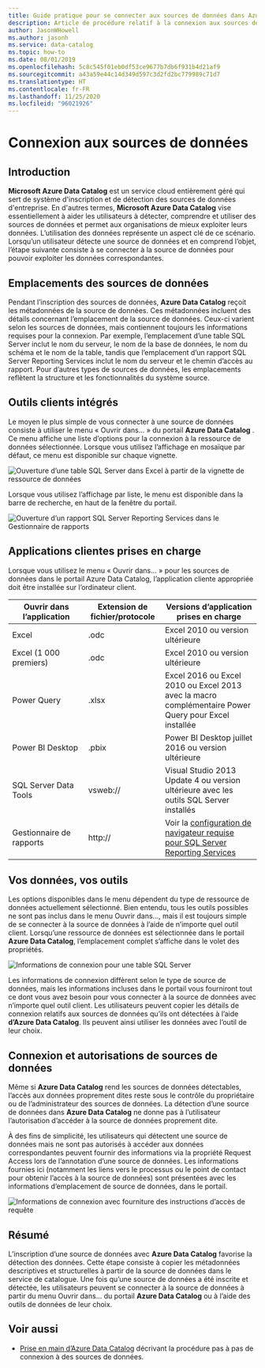 ```yaml
---
title: Guide pratique pour se connecter aux sources de données dans Azure Data Catalog
description: Article de procédure relatif à la connexion aux sources de données détectées avec Azure Data Catalog.
author: JasonWHowell
ms.author: jasonh
ms.service: data-catalog
ms.topic: how-to
ms.date: 08/01/2019
ms.openlocfilehash: 5c8c545f01eb0df53ce9677b7db6f931b4d21af9
ms.sourcegitcommit: a43a59e44c14d349d597c3d2fd2bc779989c71d7
ms.translationtype: HT
ms.contentlocale: fr-FR
ms.lasthandoff: 11/25/2020
ms.locfileid: "96021926"
---
```

# <a name="how-to-connect-to-data-sources"></a>Connexion aux sources de données
## <a name="introduction"></a>Introduction
**Microsoft Azure Data Catalog** est un service cloud entièrement géré qui sert de système d'inscription et de détection des sources de données d'entreprise. En d'autres termes, **Microsoft Azure Data Catalog** vise essentiellement à aider les utilisateurs à détecter, comprendre et utiliser des sources de données et permet aux organisations de mieux exploiter leurs données. L’utilisation des données représente un aspect clé de ce scénario. Lorsqu’un utilisateur détecte une source de données et en comprend l’objet, l’étape suivante consiste à se connecter à la source de données pour pouvoir exploiter les données correspondantes.

## <a name="data-source-locations"></a>Emplacements des sources de données
Pendant l’inscription des sources de données, **Azure Data Catalog** reçoit les métadonnées de la source de données. Ces métadonnées incluent des détails concernant l’emplacement de la source de données. Ceux-ci varient selon les sources de données, mais contiennent toujours les informations requises pour la connexion. Par exemple, l’emplacement d’une table SQL Server inclut le nom du serveur, le nom de la base de données, le nom du schéma et le nom de la table, tandis que l’emplacement d’un rapport SQL Server Reporting Services inclut le nom du serveur et le chemin d’accès au rapport. Pour d’autres types de sources de données, les emplacements reflètent la structure et les fonctionnalités du système source.

## <a name="integrated-client-tools"></a>Outils clients intégrés
Le moyen le plus simple de vous connecter à une source de données consiste à utiliser le menu « Ouvrir dans... » du portail **Azure Data Catalog** . Ce menu affiche une liste d’options pour la connexion à la ressource de données sélectionnée.
Lorsque vous utilisez l’affichage en mosaïque par défaut, ce menu est disponible sur chaque vignette.

 ![Ouverture d’une table SQL Server dans Excel à partir de la vignette de ressource de données](./media/data-catalog-how-to-connect/data-catalog-how-to-connect1.png)

Lorsque vous utilisez l’affichage par liste, le menu est disponible dans la barre de recherche, en haut de la fenêtre du portail.

 ![Ouverture d’un rapport SQL Server Reporting Services dans le Gestionnaire de rapports](./media/data-catalog-how-to-connect/data-catalog-how-to-connect2.png)

## <a name="supported-client-applications"></a>Applications clientes prises en charge
Lorsque vous utilisez le menu « Ouvrir dans... » pour les sources de données dans le portail Azure Data Catalog, l’application cliente appropriée doit être installée sur l’ordinateur client.

| Ouvrir dans l’application | Extension de fichier/protocole | Versions d’application prises en charge |
| --- | --- | --- |
| Excel |.odc |Excel 2010 ou version ultérieure |
| Excel (1 000 premiers) |.odc |Excel 2010 ou version ultérieure |
| Power Query |.xlsx |Excel 2016 ou Excel 2010 ou Excel 2013 avec la macro complémentaire Power Query pour Excel installée |
| Power BI Desktop |.pbix |Power BI Desktop juillet 2016 ou version ultérieure |
| SQL Server Data Tools |vsweb:// |Visual Studio 2013 Update 4 ou version ultérieure avec les outils SQL Server installés |
| Gestionnaire de rapports |http:// |Voir la [configuration de navigateur requise pour SQL Server Reporting Services](/sql/reporting-services/browser-support-for-reporting-services-and-power-view) |

## <a name="your-data-your-tools"></a>Vos données, vos outils
Les options disponibles dans le menu dépendent du type de ressource de données actuellement sélectionné. Bien entendu, tous les outils possibles ne sont pas inclus dans le menu Ouvrir dans..., mais il est toujours simple de se connecter à la source de données à l’aide de n’importe quel outil client. Lorsqu’une ressource de données est sélectionnée dans le portail **Azure Data Catalog**, l’emplacement complet s’affiche dans le volet des propriétés.

 ![Informations de connexion pour une table SQL Server](./media/data-catalog-how-to-connect/data-catalog-how-to-connect3.png)

Les informations de connexion diffèrent selon le type de source de données, mais les informations incluses dans le portail vous fourniront tout ce dont vous avez besoin pour vous connecter à la source de données avec n’importe quel outil client. Les utilisateurs peuvent copier les détails de connexion relatifs aux sources de données qu’ils ont détectées à l’aide **d’Azure Data Catalog**. Ils peuvent ainsi utiliser les données avec l’outil de leur choix.

## <a name="connecting-and-data-source-permissions"></a>Connexion et autorisations de sources de données
Même si **Azure Data Catalog** rend les sources de données détectables, l’accès aux données proprement dites reste sous le contrôle du propriétaire ou de l’administrateur des sources de données. La détection d’une source de données dans **Azure Data Catalog** ne donne pas à l’utilisateur l’autorisation d’accéder à la source de données proprement dite.

À des fins de simplicité, les utilisateurs qui détectent une source de données mais ne sont pas autorisés à accéder aux données correspondantes peuvent fournir des informations via la propriété Request Access lors de l’annotation d’une source de données. Les informations fournies ici (notamment les liens vers le processus ou le point de contact pour obtenir l’accès à la source de données) sont présentées avec les informations d’emplacement de source de données, dans le portail.

 ![Informations de connexion avec fourniture des instructions d’accès de requête](./media/data-catalog-how-to-connect/data-catalog-how-to-connect4.png)

## <a name="summary"></a>Résumé
L’inscription d’une source de données avec **Azure Data Catalog** favorise la détection des données. Cette étape consiste à copier les métadonnées descriptives et structurelles à partir de la source de données dans le service de catalogue. Une fois qu’une source de données a été inscrite et détectée, les utilisateurs peuvent se connecter à la source de données à partir du menu Ouvrir dans... du portail **Azure Data Catalog** ou à l’aide des outils de données de leur choix.

## <a name="see-also"></a>Voir aussi
* [Prise en main d’Azure Data Catalog](data-catalog-get-started.md) décrivant la procédure pas à pas de connexion à des sources de données.